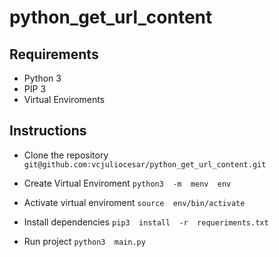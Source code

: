 # python_get_url_content
## Requirements
-   Python 3
-   PIP 3
-  Virtual Enviroments

## Instructions

  -   Clone the repository
```git@github.com:vcjuliocesar/python_get_url_content.git```
 - Create Virtual Enviroment
  ```python3  -m  menv  env```
  
- Activate virtual enviroment
```source  env/bin/activate```
- Install dependencies
```pip3  install  -r  requeriments.txt```
- Run project
```python3  main.py```